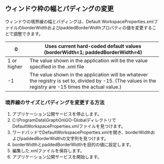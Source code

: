 ## ウィンドウ枠の幅とパディングの変更

ウィンドウの境界線の幅とパディングは、Default WorkspaceProperties.xmlファイルのborderWidthおよびpaddedBorderWidthプロパティの値を変更することで調整できます。

| 0           | Uses current hard-coded default values (borderWidth=1; paddedBorderWidth=4)                                                                              |
|-------------|----------------------------------------------------------------------------------------------------------------------------------------------------------|
| 1 or higher | The value shown in the application will be the value specified in the .xml file                                                                          |
| -1          | The value shown in the application will be whatever the registry is set to, divided by -15. (The values in the registry are -15 times the actual value.) |

### 境界線のサイズとパディングを変更する方法

1. アプリケーション公開サービスを停止します。
2. C:\ProgramData\GraphOn\GO-GlobalディレクトリでDefaultWorkspaceProperties.xmlファイルを見つけます。
3. ワードパッドでDefaultWorkspaceProperties.xmlを開き、borderWidthおよびpaddedBorderWidthの文字列を見つけます。
4. borderWidthとpaddedBorderWidthを目的の値に設定します。
5. 編集した.xmlファイルを保存します。
6. アプリケーション公開サービスを開始します。